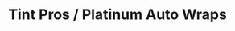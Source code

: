 ---
title: "Tint Pros / Platinum Auto Wraps"
url: /albuquerque/tint-pros-platinum-auto-wraps/
shop: car repair
---